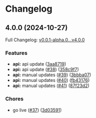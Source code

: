 # Changelog

## 4.0.0 (2024-10-27)

Full Changelog: [v0.0.1-alpha.0...v4.0.0](https://github.com/MpesaFlow/mpesaflow-python/compare/v0.0.1-alpha.0...v4.0.0)

### Features

* **api:** api update ([3aa8719](https://github.com/MpesaFlow/mpesaflow-python/commit/3aa8719166e617d7b0e0e24e819f54b7a2d30aee))
* **api:** api update ([#38](https://github.com/MpesaFlow/mpesaflow-python/issues/38)) ([358c9f7](https://github.com/MpesaFlow/mpesaflow-python/commit/358c9f7b652d165eaeb67a1db123cce2be09601d))
* **api:** manual updates ([#39](https://github.com/MpesaFlow/mpesaflow-python/issues/39)) ([3bbba07](https://github.com/MpesaFlow/mpesaflow-python/commit/3bbba077ed49ca8b20916cf162519ee9e44831fe))
* **api:** manual updates ([#40](https://github.com/MpesaFlow/mpesaflow-python/issues/40)) ([fb43176](https://github.com/MpesaFlow/mpesaflow-python/commit/fb431766d5516e30042f770bff494fc62c0d895d))
* **api:** manual updates ([#41](https://github.com/MpesaFlow/mpesaflow-python/issues/41)) ([87f23d2](https://github.com/MpesaFlow/mpesaflow-python/commit/87f23d278ddf8b5870abdb9fd78c920ec0f3b2d7))


### Chores

* go live ([#37](https://github.com/MpesaFlow/mpesaflow-python/issues/37)) ([3d03591](https://github.com/MpesaFlow/mpesaflow-python/commit/3d03591025ac515041d5e2c687fc88b9c44ae0d5))
